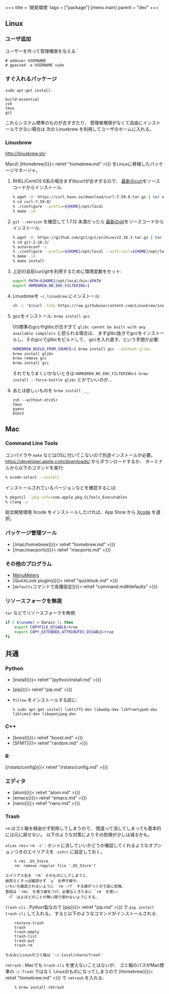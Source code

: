+++
title = '開発環境'
tags = ["package"]
[menu.main]
  parent = "dev"
+++

## Linux

### ユーザ追加

ユーザーを作って管理権限を与える:

    # adduser USERNAME
    # gpassed -a USERNAME sudo

### すぐ入れるパッケージ

`sudo apt-get install`:

    build-essential
    zsh
    tmux
    git

これらシステム標準のものが古すぎたり、
管理者権限がなくて自由にインストールできない場合は
次の Linuxbrew を利用してユーザのホームに入れる。

### Linuxbrew

<http://linuxbrew.sh/>

Macの [Homebrew]({{< relref "homebrew.md" >}}) をLinuxに移植したパッケージマネージャ。

1.  RHEL/CentOS 6系の場合まずlibcurlが古すぎるので、
    [最新のcurl](https://curl.haxx.se/download.html)をソースコードからインストール:
    ```sh
    % wget -O- https://curl.haxx.se/download/curl-7.59.0.tar.gz | tar xz
    % cd curl-7.59.0/
    % ./configure --prefix=${HOME}/opt/local
    % make -j4
    ```

1.  `git --version` を確認して 1.7.12 未満だったら
    [最新のgit](https://github.com/git/git/releases)をソースコードからインストール:
    ```sh
    % wget -O- https://github.com/git/git/archive/v2.16.3.tar.gz | tar xz
    % cd git-2.16.3/
    % autoreconf -i
    % ./configure --prefix=${HOME}/opt/local --with-curl=${HOME}/opt/local
    % make -j4
    % make install
    ```

1.  上記の自前curl/gitを利用するために環境変数をセット:
    ```sh
    export PATH=${HOME}/opt/local/bin:$PATH
    export HOMEBREW_NO_ENV_FILTERING=1
    ```

1.  Linuxbrewを `~/.linuxbrew` にインストール:
    ```sh
    sh -c "$(curl -fsSL https://raw.githubusercontent.com/Linuxbrew/install/master/install.sh)"
    ```

1.  gccをインストール: `brew install gcc`

    OS標準のgccやglibcが古すぎて
    `glibc cannot be built with any available compilers` と怒られる場合は、
    まずglibc抜きでgccをインストールし、そのgccでglibcをビルドして、
    gccを入れ直す、という手間が必要:
    ```sh
    HOMEBREW_BUILD_FROM_SOURCE=1 brew install gcc --without-glibc
    brew install glibc
    brew remove gcc
    brew install gcc
    ```
    それでもうまくいかないときは
    `HOMEBREW_NO_ENV_FILTERING=1 brew install --force-bottle glibc`
    とかでいいのか...

1.  あとは欲しいものを `brew install ___`
    ```
    zsh --without-etcdir
    tmux
    pyenv
    boost
    ```

## Mac

### Command Line Tools

コンパイラや `make` などはOSに付いてこないので別途インストールが必要。
<https://developer.apple.com/downloads/> からダウンロードするか、
ターミナルから以下のコマンドを実行:

```sh
% xcode-select --install
```

インストールされているバージョンなどを確認するには:
```sh
% pkgutil --pkg-info=com.apple.pkg.CLTools_Executables
% clang -v
```

総合開発環境 Xcode をインストールしたければ、App Store から [Xcode](https://itunes.apple.com/jp/app/xcode/id497799835) を選択。

### パッケージ管理ツール

-   [/mac/homebrew]({{< relref "homebrew.md" >}})
-   [/mac/macports]({{< relref "macports.md" >}})

### その他のプログラム

-   [MenuMeters](https://member.ipmu.jp/yuji.tachikawa/MenuMetersElCapitan/)
-   [QuickLook plugins]({{< relref "quicklook.md" >}})
-   [`defaults`コマンドで各種設定]({{< relref "command.md#defaults" >}})

### リソースフォークを無視

`tar` などでリソースフォークを無視:

```sh
if [ $(uname) = Darwin ]; then
    export COPYFILE_DISABLE=true
    export COPY_EXTENDED_ATTRIBUTES_DISABLE=true
fi
```

## 共通

### Python

- [install]({{< relref "/python/install.md" >}})
- [pip]({{< relref "pip.md" >}})
- `Pillow` をインストールする前に:

      % sudo apt-get install libtiff5-dev libwebp-dev libfreetype6-dev liblcms2-dev libopenjpeg-dev

### C++

- [boost]({{< relref "boost.md" >}})
- [SFMT]({{< relref "random.md" >}})

### R

[/rstats/config]({{< relref "/rstats/config.md" >}})

### エディタ

- [atom]({{< relref "atom.md" >}})
- [emacs]({{< relref "emacs.md" >}})
- [nano]({{< relref "nano.md" >}})

### Trash

`rm` はゴミ箱を経由せず削除してしまうので、
間違って消してしまっても基本的には元に戻せない。
以下のような対策によりその危険が少しは減るかも。

`alias rmi='rm -i'`
:   ホントに消していいかどうか確認してくれるようなオプションつきのエイリアスを
    `.zshrc` に設定しておく。

        % rmi .DS_Store
        rm: remove regular file '.DS_Store'?

    エイリアス名を `rm` そのものにしてしまうと、
    結局ろくすっぽ確認せず `y` を押す癖や、
    いちいち確認されないように `rm -rf` する癖がつくので逆に危険。
    普段は `rmi` を使う癖をつけ、必要なときたまに `rm` を使い、
    `-f` はよほどのことが無い限り使わないようにする。

`trash-cli`
:   Python製なので [pip]({{< relref "pip.md" >}}) で
    `pip install trash-cli` して入れる。
    すると以下のようなコマンドがインストールされる:

        restore-trash
        trash
        trash-empty
        trash-list
        trash-put
        trash-rm

    ちなみにLinuxのゴミ箱は `~/.local/share/Trash`

`rmtrash`
:   Macでも `trash-cli` を使えないことはないが、
    ゴミ箱のパスがMac標準の `~/.Trash` ではなく
    Linuxのものになってしまうので
    [Homebrew]({{< relref "homebrew.md" >}}) で `rmtrash` を入れる:

        % brew install rmtrash
